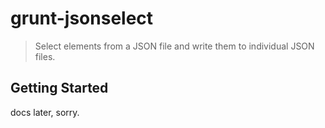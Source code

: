 # grunt-jsonselect

> Select elements from a JSON file and write them to individual JSON files.

## Getting Started

docs later, sorry.